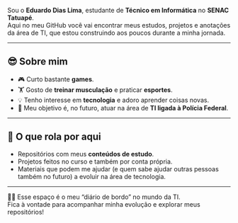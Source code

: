 Sou o  **Eduardo Dias Lima**, estudante de **Técnico em Informática** no **SENAC Tatuapé**.  
Aqui no meu GitHub você vai encontrar meus estudos, projetos e anotações da área de TI, que estou construindo aos poucos durante a minha jornada.

---

## 😎 Sobre mim
- 🎮 Curto bastante **games**.  
- 🏋️ Gosto de **treinar musculação** e praticar **esportes**.  
- 💡 Tenho interesse em **tecnologia** e adoro aprender coisas novas.  
- 🎯 Meu objetivo é, no futuro, atuar na área de **TI ligada à Polícia Federal**.  

---

## 🚀 O que rola por aqui
- Repositórios com meus **conteúdos de estudo**.  
- Projetos feitos no curso e também por conta própria.  
- Materiais que podem me ajudar (e quem sabe ajudar outras pessoas também no futuro) a evoluir na área de tecnologia.  

---

👨‍💻 Esse espaço é o meu “diário de bordo” no mundo da TI.  
Fica à vontade para acompanhar minha evolução e explorar meus repositórios!
